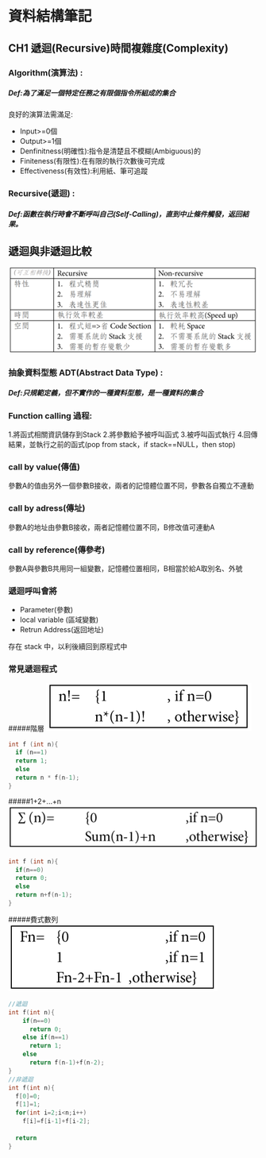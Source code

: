 # 資料結構筆記

## CH1 遞迴(Recursive)時間複雜度(Complexity)

### Algorithm(演算法) :
##### Def:為了滿足一個特定任務之有限個指令所組成的集合
良好的演算法需滿足:
* Input>=0個
* Output>=1個
* Denfinitness(明確性):指令是清楚且不模糊(Ambiguous)的
* Finiteness(有限性):在有限的執行次數後可完成
* Effectiveness(有效性):利用紙、筆可追蹤

### Recursive(遞迴) :
##### Def:函數在執行時會不斷呼叫自己(Self-Calling)，直到中止條件觸發，返回結果。


## 遞迴與非遞迴比較
![](assets/markdown-img-paste-20210817215718125.png)

### 抽象資料型態 ADT(Abstract Data Type) :
##### Def:只規範定義，但不實作的一種資料型態，是一種資料的集合

### Function calling 過程:
1.將函式相關資訊儲存到Stack
2.將參數給予被呼叫函式
3.被呼叫函式執行
4.回傳結果，並執行之前的函式(pop from stack，if stack==NULL，then stop)

### call by value(傳值)
參數A的值由另外一個參數B接收，兩者的記憶體位置不同，參數各自獨立不連動

### call by adress(傳址)
參數A的地址由參數B接收，兩者記憶體位置不同，B修改值可連動A

### call by reference(傳參考)
參數A與參數B共用同一組變數，記憶體位置相同，B相當於給A取別名、外號

### 遞迴呼叫會將
- Parameter(參數)
- local variable (區域變數)
- Retrun Address(返回地址)

存在 stack 中，以利後續回到原程式中

### 常見遞迴程式

#####階層
![](assets/markdown-img-paste-20220221224420928.png)
```C
int f (int n){
  if (n==1)
  return 1;
  else
  return n * f(n-1);
}
```

#####1+2+...+n
![](assets/markdown-img-paste-2022022123083527.png)
```C
int f (int n){
  if(n==0)
  return 0;
  else
  return n+f(n-1);
}
```

#####費式數列
![](assets/markdown-img-paste-20220221231210212.png)
```C
//遞迴
int f(int n){
    if(n==0)
      return 0;
    else if(n==1)
      return 1;
    else
      return f(n-1)+f(n-2);
}
//非遞迴
int f(int n){
  f[0]=0;
  f[1]=1;
  for(int i=2;i<n;i++)
    f[i]=f[i-1]+f[i-2];

  return
}
```
